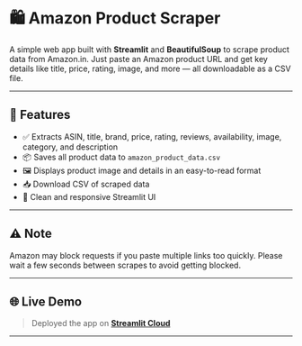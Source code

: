 # 🛍️ Amazon Product Scraper

A simple web app built with **Streamlit** and **BeautifulSoup** to scrape product data from Amazon.in. Just paste an Amazon product URL and get key details like title, price, rating, image, and more — all downloadable as a CSV file.

---

## 🚀 Features

- ✅ Extracts ASIN, title, brand, price, rating, reviews, availability, image, category, and description
- 📦 Saves all product data to `amazon_product_data.csv`
- 🖼️ Displays product image and details in an easy-to-read format
- 📥 Download CSV of scraped data
- 🧼 Clean and responsive Streamlit UI

---

## ⚠️ Note

Amazon may block requests if you paste multiple links too quickly. Please wait a few seconds between scrapes to avoid getting blocked.

---

## 🌐 Live Demo

> Deployed the app on **[Streamlit Cloud]([https://amazon-app-scraper-yf9hfhwauwk7ljd8nmhc5o.streamlit.app/](https://amazonappuctscrapper-fdptogsbm2kyvvzwqs3xtr.streamlit.app/))**

---
